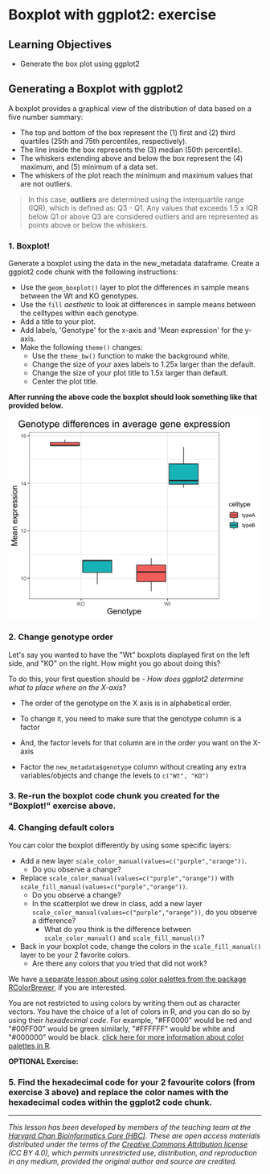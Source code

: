# Boxplot with ggplot2: exercise

## Learning Objectives

* Generate the box plot using ggplot2

## Generating a Boxplot with ggplot2

A boxplot provides a graphical view of the distribution of data based on a five number summary: 
* The top and bottom of the box represent the (1) first and (2) third quartiles (25th and 75th percentiles, respectively). 
* The line inside the box represents the (3) median (50th percentile). 
* The whiskers extending above and below the box represent the (4) maximum, and (5) minimum of a data set. 
* The whiskers of the plot reach the minimum and maximum values that are not outliers. 

> In this case, **outliers** are determined using the interquartile range (IQR), which is defined as: Q3 - Q1. Any values that exceeds 1.5 x IQR below Q1 or above Q3 are considered outliers and are represented as points above or below the whiskers. 

### 1. Boxplot!
Generate a boxplot using the data in the new_metadata dataframe. Create a ggplot2 code chunk with the following instructions:

* Use the `geom_boxplot()` layer to plot the differences in sample means between the Wt and KO genotypes.
* Use the `fill` *aesthetic* to look at differences in sample means between the celltypes within each genotype.
* Add a title to your plot.
* Add labels, 'Genotype' for the x-axis and 'Mean expression' for the y-axis.
* Make the following `theme()` changes:
	* Use the `theme_bw()` function to make the background white.
	* Change the size of your axes labels to 1.25x larger than the default.
	* Change the size of your plot title to 1.5x larger than default.
	* Center the plot title.

**After running the above code the boxplot should look something like that provided below.**

<p align="center">
<img src="img/ggboxplot_flip.png" width="600">
</p>

### 2. Change genotype order

Let's say you wanted to have the "Wt" boxplots displayed first on the left side, and "KO" on the right. How might you go about doing this?

To do this, your first question should be - *How does ggplot2 determine what to place where on the X-axis?*
* The order of the genotype on the X axis is in alphabetical order. 
* To change it, you need to make sure that the genotype column is a factor
* And, the factor levels for that column are in the order you want on the X-axis

* Factor the `new_metadata$genotype` column without creating any extra variables/objects and change the levels to `c("Wt", "KO")`
### 3. Re-run the boxplot code chunk you created for the "Boxplot!" exercise above.

### 4. Changing default colors

You can color the boxplot differently by using some specific layers:

* Add a new layer `scale_color_manual(values=c("purple","orange"))`. 
	* Do you observe a change?
* Replace `scale_color_manual(values=c("purple","orange"))` with `scale_fill_manual(values=c("purple","orange"))`.
	* Do you observe a change?
  * In the scatterplot we drew in class, add a new layer `scale_color_manual(values=c("purple","orange"))`, do you observe a difference?
	* What do you think is the difference between `scale_color_manual()` and `scale_fill_manual()`?
* Back in your boxplot code, change the colors in the `scale_fill_manual()` layer to be your 2 favorite colors.
	* Are there any colors that you tried that did not work? 

We have [a separate lesson about using color palettes from the package RColorBrewer](https://hbctraining.github.io/Training-modules/Tidyverse_ggplot2/lessons/ggplot2.html#customizing-data-point-colors), if you are interested.

You are not restricted to using colors by writing them out as character vectors. You have the choice of a lot of colors in R, and you can do so by using their *hexadecimal code*. For example, "#FF0000" would be red and "#00FF00" would be green similarly, "#FFFFFF" would be white and "#000000" would be black. [click here for more information about color palettes in R](http://www.cookbook-r.com/Graphs/Colors_(ggplot2)/#hexadecimal-color-code-chart).

**OPTIONAL Exercise:**

### 5. Find the hexadecimal code for your 2 favourite colors (from exercise 3 above) and replace the color names with the hexadecimal codes within the ggplot2 code chunk.

***
*This lesson has been developed by members of the teaching team at the [Harvard Chan Bioinformatics Core (HBC)](http://bioinformatics.sph.harvard.edu/). These are open access materials distributed under the terms of the [Creative Commons Attribution license](https://creativecommons.org/licenses/by/4.0/) (CC BY 4.0), which permits unrestricted use, distribution, and reproduction in any medium, provided the original author and source are credited.*
